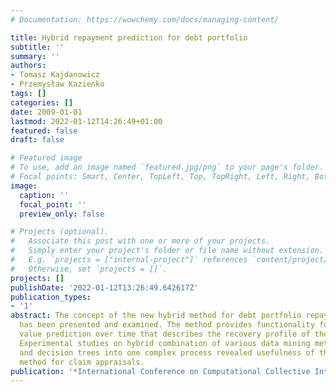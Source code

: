 ```yaml
---
# Documentation: https://wowchemy.com/docs/managing-content/

title: Hybrid repayment prediction for debt portfolio
subtitle: ''
summary: ''
authors:
- Tomasz Kajdanowicz
- Przemysław Kazienko
tags: []
categories: []
date: 2009-01-01
lastmod: 2022-01-12T14:26:49+01:00
featured: false
draft: false

# Featured image
# To use, add an image named `featured.jpg/png` to your page's folder.
# Focal points: Smart, Center, TopLeft, Top, TopRight, Left, Right, BottomLeft, Bottom, BottomRight.
image:
  caption: ''
  focal_point: ''
  preview_only: false

# Projects (optional).
#   Associate this post with one or more of your projects.
#   Simply enter your project's folder or file name without extension.
#   E.g. `projects = ["internal-project"]` references `content/project/deep-learning/index.md`.
#   Otherwise, set `projects = []`.
projects: []
publishDate: '2022-01-12T13:26:49.642617Z'
publication_types:
- '1'
abstract: The concept of the new hybrid method for debt portfolio repayment prediction
  has been presented and examined. The method provides functionality for repayment
  value prediction over time that describes the recovery profile of the debt portfolio.
  Experimental studies on hybrid combination of various data mining methods like clustering
  and decision trees into one complex process revealed usefulness of the proposed
  method for claim appraisals.
publication: '*International Conference on Computational Collective Intelligence*'
---
```

